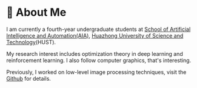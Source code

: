 # 🌟 About Me

I am currently a fourth-year undergraduate students at [School of Artificial Intelligence and Automation(AIA)](http://english.aia.hust.edu.cn/index.htm), [Huazhong University of Science and Technology](https://english.hust.edu.cn/)(HUST). 

My research interest includes optimization theory in deep learning and reinforcement learning. I also follow computer graphics, that's interesting.

Previously, I worked on low-level image processing techniques, visit the [Github](https://github.com/zhshao17/Defocus-blur-detection) for details.

